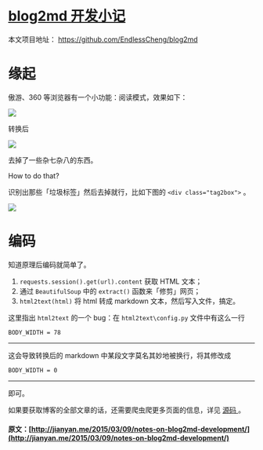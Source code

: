 #  [ blog2md 开发小记 ](/2015/03/09/notes-on-blog2md-development/)

本文项目地址： [ https://github.com/EndlessCheng/blog2md ](https://github.com/EndlessCheng/blog2md)

#  缘起 

傲游、360 等浏览器有一个小功能：阅读模式，效果如下： 

![](http://endless.qiniudn.com/blogblog2md.png)

转换后 

![](http://endless.qiniudn.com/blogblog2md2.png)

去掉了一些杂七杂八的东西。 

How to do that? 

识别出那些「垃圾标签」然后去掉就行，比如下图的 ` <div class="tag2box"> ` 。 

![](http://endless.qiniudn.com/blogblog2md3.png)

#  编码 

知道原理后编码就简单了。 

  1. ` requests.session().get(url).content ` 获取 HTML 文本； 
  2. 通过 ` BeautifulSoup ` 中的 ` extract() ` 函数来「修剪」网页； 
  3. ` html2text(html) ` 将 html 转成 markdown 文本，然后写入文件，搞定。 

这里指出 ` html2text ` 的一个 bug：在 ` html2text\config.py ` 文件中有这么一行 
    
    
    BODY_WIDTH = 78  
  
---  
  
这会导致转换后的 markdown 中某段文字莫名其妙地被换行，将其修改成 
    
    
    BODY_WIDTH = 0  
  
---  
  
即可。 

如果要获取博客的全部文章的话，还需要爬虫爬更多页面的信息，详见 [ 源码 ](https://github.com/EndlessCheng/blog2md) 。 
#### 原文：[http://jianyan.me/2015/03/09/notes-on-blog2md-development/](http://jianyan.me/2015/03/09/notes-on-blog2md-development/)